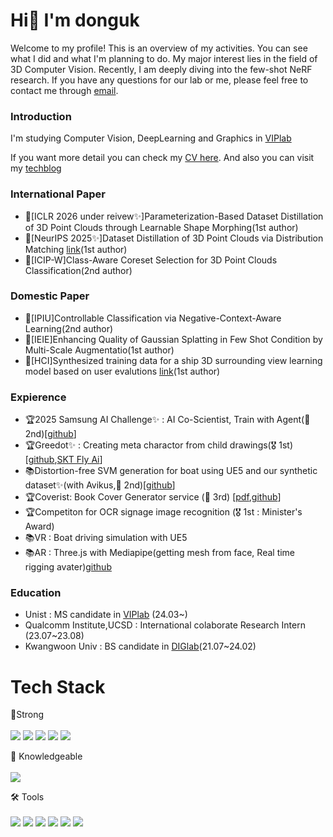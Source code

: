 #   Hi👋 I'm donguk

Welcome to my profile! This is an overview of my activities. You can see what I did and what I'm planning to do. My major interest lies in the field of 3D Computer Vision. Recently, I am deeply diving into the few-shot NeRF research. If you have any questions for our lab or me, please feel free to contact me through [email](donguk071@unist.ac.kr).


### Introduction
    
I'm studying Computer Vision, DeepLearning and Graphics in [VIPlab](https://vip.unist.ac.kr/)

If you want more detail you can check my [CV here](https://github.com/donguk071/CV). And also you can visit my [techblog](https://donguk071.github.io/)

### International Paper
- 📄[ICLR 2026 under reivew✨]Parameterization-Based Dataset Distillation of 3D Point Clouds through Learnable Shape Morphing(1st author)
- 📄[NeurIPS 2025✨]Dataset Distillation of 3D Point Clouds via Distribution Matching [link](https://github.com/donguk071/SADM)(1st author)
- 📄[ICIP-W]Class-Aware Coreset Selection for 3D Point Clouds Classification(2nd author)
  
### Domestic Paper
- 📄[IPIU]Controllable Classification via Negative-Context-Aware Learning(2nd author)
- 📄[IEIE]Enhancing Quality of Gaussian Splatting in Few Shot Condition by Multi-Scale Augmentatio(1st author)
- 📄[HCI]Synthesized training data for a ship 3D surrounding view learning model based on user evalutions [link](https://www.dbpia.co.kr/journal/articleDetail?nodeId=NODE11229776)(1st author)



### Expierence

- 🏆2025 Samsung AI Challenge✨ : AI Co-Scientist, Train with Agent(🥈 2nd)[[github](https://github.com/donguk071/greedot)]
- 🏆Greedot✨ : Creating meta charactor from child drawings(🎖️ 1st)[[github](https://github.com/donguk071/greedot),[SKT Fly Ai]()]
- 📚Distortion-free SVM generation for boat using UE5 and our synthetic dataset✨(with Avikus,🥈 2nd)[[github](https://github.com/donguk071/UE_SensorSimulator)]
- 🏆Coverist: Book Cover Generator service (🥉 3rd) [[pdf](https://drive.google.com/file/d/1nbu6ic5ASZqpTe32ABQ5ZnXLurxdcGn7/view),[github]()]
- 🏆Competiton for OCR signage image recognition (🎖️ 1st : Minister's Award)
- 📚VR : Boat driving simulation with UE5 
- 📚AR : Three.js with Mediapipe(getting mesh from face, Real time rigging avater)[github](https://github.com/donguk071/three.js-with-mediapipe)

### Education

- Unist : MS candidate in [VIPlab](https://vip.unist.ac.kr/ko/) (24.03~)
- Qualcomm Institute,UCSD : International colaborate Research Intern (23.07~23.08)
- Kwangwoon Univ : BS candidate in [DIGlab](https://korfriend.github.io/)(21.07~24.02)

# Tech Stack
💪Strong<br><br>
<span>
<img src ="https://img.shields.io/badge/PyTorch-EE4C2C.svg?style=flat&logo=PyTorch&logoColor=white"/>
<img src="https://img.shields.io/badge/TensorFlow-FF6F00.svg?style=flat&logo=TensorFlow&logoColor=white"/>
<img src ="https://img.shields.io/badge/OpenCV-5C3EE8.svg?style=flat&logo=OpenCV&logoColor=white"/>
<img src ="https://img.shields.io/badge/Unreal%20Engine-0E1128.svg?style=flat&logo=Unreal-Engine&logoColor=white"/>
<img src ="https://img.shields.io/badge/Three.js-000000.svg?style=flat&logo=threedotjs&logoColor=white"/>
</span>

🥚 Knowledgeable<br><br>
<span>
<img src="https://img.shields.io/badge/Flutter-02569B?style=flat-square&logo=flutter&logoColor=white"/>
</span>

🛠 Tools<br><br>
<span>
<img src="https://img.shields.io/badge/Visual%20Studio%20Code-007ACC.svg?style=flat&logo=Visual-Studio-Code&logoColor=white"/>
<img src="https://img.shields.io/badge/Visual%20Studio-5C2D91.svg?style=flat&logo=Visual-Studio&logoColor=white"/>
<img src="https://img.shields.io/badge/CMake-064F8C.svg?style=flat&logo=CMake&logoColor=white"/>
<img src="https://img.shields.io/badge/Anaconda-44A833.svg?style=flat&logo=Anaconda&logoColor=white"/>
<img src="https://img.shields.io/badge/Jupyter-F37626.svg?style=flat&logo=Jupyter&logoColor=white"/>
<img src="https://img.shields.io/badge/Google%20Cloud-4285F4.svg?style=flat&logo=Google-Cloud&logoColor=white"/>
</span>

<!-- 
![GitHub stats](https://github-readme-stats.vercel.app/api?username=donguk071&count_private=true&show_icons=true&theme=solarized-light)
💬 language<br><br>
<span>
<img src="https://img.shields.io/badge/C++-00599C.svg?style=flat&logo=C++&logoColor=white"/>
<img src ="https://img.shields.io/badge/Python-3776AB.svg?style=flat&logo=Python&logoColor=white"/>
<img src="https://img.shields.io/badge/JavaScript-F7DF1E.svg?style=flat&logo=JavaScript&logoColor=black"/>
</span>
<!-- 
<h3>  💻 Contact</h3>       
 -->
<p>
<!--   <a href="https://www.kaggle.com/dolphinkr" target="_blank"><img src="https://img.shields.io/badge/Kaggle-20BEFF?style=flat-square&logo=Kaggle&logoColor=white"/></a> -->
<!--   <a href="mailto:dragon071@naver.com"><img src="https://img.shields.io/badge/Gmail-d14836?style=flat-square&logo=Gmail&logoColor=white&link=viliketh1s98@naver.com"/></a>
</p><br> -->

</div>
<!--
**donguk071/donguk071** is a ✨ _special_ ✨ repository because its `README.md` (this file) appears on your GitHub profile.

Here are some ideas to get you started:
  💻 

- 🔭 I’m currently working on ...
- 🌱 I’m currently learning ...
- 👯 I’m looking to collaborate on ...
- 🤔 I’m looking for help with ...
- 💬 Ask me about ...
- 📫 How to reach me: ...
- 😄 Pronouns: ...
- ⚡ Fun fact: ...
-->
